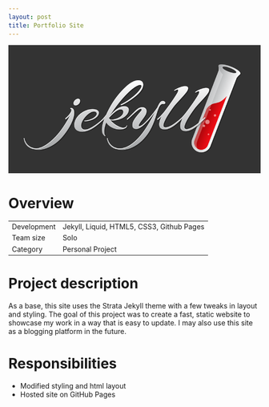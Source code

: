 ```yaml
---
layout: post
title: Portfolio Site
---
```

<img src="/images/fulls/portfolio-cover2.png" class="fit image">

<h1>Overview</h1>
<table>
<tr>
<td><span class="icon fa-cog"></span>  Development</td>
<td>Jekyll, Liquid, HTML5, CSS3, Github Pages</td></tr>
<tr>
<td><span class="icon fa-users"></span>  Team size</td>
<td>Solo</td></tr>
<tr>
<td><span class="icon fa-tags"></span>  Category</td>
<td>Personal Project</td></tr>
</table>

<h1>Project description</h1>
As a base, this site uses the Strata Jekyll theme with a few tweaks in layout and styling.
The goal of this project was to create a fast, static website to showcase my work in a way that is easy to update. I may also use this site as a blogging platform in the future.

<h1>Responsibilities</h1>
<ul>
<li>Modified styling and html layout</li>
<li>Hosted site on GitHub Pages</li>
</ul>

